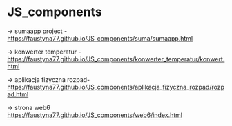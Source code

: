 # JS_components

-> sumaapp project - https://faustyna77.github.io/JS_components/suma/sumaapp.html

-> konwerter temperatur - https://faustyna77.github.io/JS_components/konwerter_temperatur/konwert.html


-> aplikacja fizyczna rozpad- https://faustyna77.github.io/JS_components/aplikacja_fizyczna_rozpad/rozpad.html


-> strona web6 https://faustyna77.github.io/JS_components/web6/index.html

